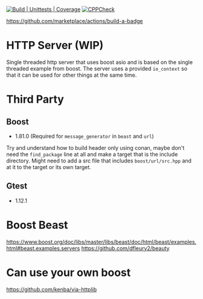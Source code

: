 [![Build | Unittests | Coverage](https://github.com/av4625/http_server/actions/workflows/build.yml/badge.svg)](https://github.com/av4625/http_server/actions/workflows/build.yml) [![CPPCheck](https://github.com/av4625/http_server/actions/workflows/cppcheck.yml/badge.svg)](https://github.com/av4625/http_server/actions/workflows/cppcheck.yml)

https://github.com/marketplace/actions/build-a-badge

# HTTP Server (WIP)
Single threaded http server that uses boost asio and is based on the single
threaded example from boost. The server uses a provided `io_context` so that it
can be used for other things at the same time.

# Third Party
## Boost
* 1.81.0 (Required for `message_generator` in `beast` and `url`)

Try and understand how to build header only using conan, maybe don't need the
`find_package` line at all and make a target that is the include directory.
Might need to add a src file that includes `boost/url/src.hpp` and at it to the
target or its own target.

## Gtest
* 1.12.1

# Boost Beast
https://www.boost.org/doc/libs/master/libs/beast/doc/html/beast/examples.html#beast.examples.servers
https://github.com/dfleury2/beauty

# Can use your own boost
https://github.com/kenba/via-httplib
